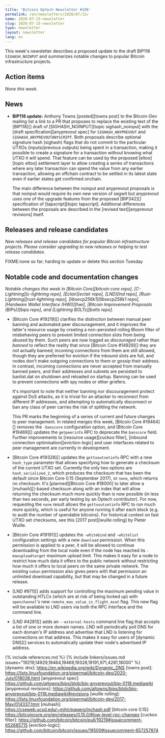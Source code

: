 ```yaml
---
title: 'Bitcoin Optech Newsletter #106'
permalink: /en/newsletters/2020/07/15/
name: 2020-07-15-newsletter
slug: 2020-07-15-newsletter
type: newsletter
layout: newsletter
lang: en
---
```

This week's newsletter describes a proposed update to the draft BIP118
`SIGHASH_NOINPUT` and summarizes notable changes to popular Bitcoin
infrastructure projects.

## Action items

*None this week.*

## News

- **BIP118 update:** Anthony Towns [posted][towns post] to the
  Bitcoin-Dev mailing list a link to a PR that proposes to replace the
  existing text of the [BIP118][] draft of [SIGHASH_NOINPUT][topic
  sighash_noinput] with the [draft specification][anyprevout spec] for
  `SIGHASH_ANYPREVOUT` and `SIGHASH_ANYPREVOUTANYSCRIPT`.  Both
  proposals describe optional signature hash (sighash) flags that do not
  commit to the particular UTXOs (inputs/previous outputs) being spent
  in a transaction, making it possible to create a signature for a
  transaction without knowing what UTXO it will spend.  That feature can
  be used by the proposed [eltoo][topic eltoo] settlement layer to allow
  creating a series of transactions where any later transaction can
  spend the value from any earlier transaction, allowing an offchain
  contract to be settled in its latest state even if earlier states get
  confirmed onchain.

    The main difference between the noinput and anyprevout proposals is
    that noinput would require its own new version of segwit but
    anyprevout uses one of the upgrade features from the proposed [BIP342][]
    specification of [tapscript][topic tapscript].  Additional
    differences between the proposals are described in the [revised
    text][anyprevout revisions] itself.

## Releases and release candidates

*New releases and release candidates for popular Bitcoin infrastructure
projects.  Please consider upgrading to new releases or helping to test
release candidates.*

FIXME:none so far; harding to update or delete this section Tuesday

## Notable code and documentation changes

*Notable changes this week in [Bitcoin Core][bitcoin core repo],
[C-Lightning][c-lightning repo], [Eclair][eclair repo], [LND][lnd repo],
[Rust-Lightning][rust-lightning repo], [libsecp256k1][libsecp256k1 repo],
[Hardware Wallet Interface (HWI)][hwi], [Bitcoin Improvement Proposals
(BIPs)][bips repo], and [Lightning BOLTs][bolts repo].*

- [Bitcoin Core #19219][] clarifies the distinction between manual peer banning
  and automated peer discouragement, and it improves the latter's resource usage
  by creating a non-persisted rolling Bloom filter of misbehaving peers to
  prevent limited connection slots from being abused by them. Such peers are now
  logged as *discouraged* rather than *banned* to reflect the reality that since
  [Bitcoin Core #14929][] they are not actually banned; incoming connections
  from them are still allowed, though they are preferred for eviction if the
  inbound slots are full, and nodes don't make outgoing connections to them or
  gossip their address. In contrast, incoming connections are never accepted
  from manually banned peers, and their addresses and subnets are persisted to
  banlist.dat on shutdown and reloaded on startup. Banning can be used to
  prevent connections with spy nodes or other griefers.

    It's important to note that neither banning nor discouragement protect
    against DoS attacks, as it is trivial for an attacker to reconnect from
    different IP addresses, and attempting to automatically disconnect or ban
    any class of peer carries the risk of splitting the network.

  This PR marks the beginning of a series of current and future changes to peer
  management. In related merges this week, [Bitcoin Core #19464][] removes the
  `-banscore` configuration option, and [Bitcoin Core #19469][] updates the
  `getpeerinfo` RPC to deprecate the `banscore` field.  Further improvements to
  [resource usage][cuckoo filter], [inbound connection optimisation][eviction-logic]
  and user interfaces related to peer management are currently in development.

- [Bitcoin Core #19328][] updates the `gettxoutsetinfo` RPC with a new
  `hash_type` parameter that allows specifying how to generate a
  checksum of the current UTXO set.  Currently the only two options are
  `hash_serialized_2`, which produces the checksum that has been the
  default since Bitcoin Core 0.15 (September 2017), or `none`, which
  returns no checksum.  It's [planned][Bitcoin Core #18000] to later
  allow a [muhash][]-based checksum along with an index that will allow
  returning the checksum much more quickly than is now possible (in less
  than two seconds, per early testing by an Optech contributor).  For
  now, requesting the `none` result allows the `gettxoutsetinfo` RPC to
  run much more quickly, which is useful for anyone running it after
  each block (e.g. to audit the number of spendable bitcoins).  For
  historical context on fast UTXO set checksums, see this [2017
  post][wuille rolling] by Pieter Wuille.

- [Bitcoin Core #19191][] updates the `-whitebind` and `-whitelist`
  configuration settings with a new `download` permission.  When this
  permission is applied to a peer, it will be allowed to continue
  downloading from the local node even if the node has reached its
  `-maxuploadtarget` maximum upload limit.  This makes it easy for a
  node to restrict how much data it offers to the public network
  without restricting how much it offers to local peers on the same
  private network.  The existing `noban` permission also gives peers
  with that permission an unlimited download capability, but that may be
  changed in a future release.

- [LND #971][] adds support for controlling the maximum pending value in
  outstanding HTLCs (which are at risk of being locked up) with `openchannel`'s
  new `remote_max_value_in_flight_msat` flag. This new flag will be available to
  LND users via both the RPC interface and the command line.

- [LND #4281][] adds an `--external-hosts` command line flag that accepts
  a list of one or more domain names.  LND will periodically poll DNS
  for each domain's IP address and advertise that LND is listening for
  connections on that address.  This makes it easy for users of [dynamic
  DNS][] services to automatically update their node's advertised IP
  address.

{% include references.md %}
{% include linkers/issues.md issues="19219,14929,19464,19469,19328,19191,971,4281,18000" %}
[dynamic dns]: https://en.wikipedia.org/wiki/Dynamic_DNS
[towns post]: https://lists.linuxfoundation.org/pipermail/bitcoin-dev/2020-July/018038.html
[anyprevout spec]: https://github.com/ajtowns/bips/blob/bip-anyprevout/bip-0118.mediawiki
[anyprevout revisions]: https://github.com/ajtowns/bips/blob/bip-anyprevout/bip-0118.mediawiki#revisions
[wuille rolling]: https://lists.linuxfoundation.org/pipermail/bitcoin-dev/2017-May/014337.html
[muhash]: https://cseweb.ucsd.edu/~mihir/papers/inchash.pdf
[bitcoin core 0.15]: https://bitcoincore.org/en/releases/0.15.0/#low-level-rpc-changes
[cuckoo filter]: https://github.com/bitcoin/bitcoin/pull/19219#issuecomment-652685715
[eviction-logic]: https://github.com/bitcoin/bitcoin/issues/19500#issuecomment-657257874
